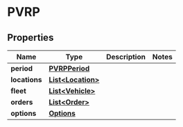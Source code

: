 # PVRP

## Properties
Name | Type | Description | Notes
------------ | ------------- | ------------- | -------------
**period** | [**PVRPPeriod**](PVRPPeriod.md) |  | 
**locations** | [**List&lt;Location&gt;**](Location.md) |  | 
**fleet** | [**List&lt;Vehicle&gt;**](Vehicle.md) |  | 
**orders** | [**List&lt;Order&gt;**](Order.md) |  | 
**options** | [**Options**](Options.md) |  | 
